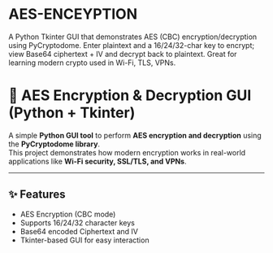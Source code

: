 # AES-ENCEYPTION
A Python Tkinter GUI that demonstrates AES (CBC) encryption/decryption using PyCryptodome. Enter plaintext and a 16/24/32-char key to encrypt; view Base64 ciphertext + IV and decrypt back to plaintext. Great for learning modern crypto used in Wi-Fi, TLS, VPNs.
# 🔐 AES Encryption & Decryption GUI (Python + Tkinter)

A simple **Python GUI tool** to perform **AES encryption and decryption** using the **PyCryptodome library**.  
This project demonstrates how modern encryption works in real-world applications like **Wi-Fi security, SSL/TLS, and VPNs**.

---

## ✨ Features
- AES Encryption (CBC mode)
- Supports 16/24/32 character keys
- Base64 encoded Ciphertext and IV
- Tkinter-based GUI for easy interaction


